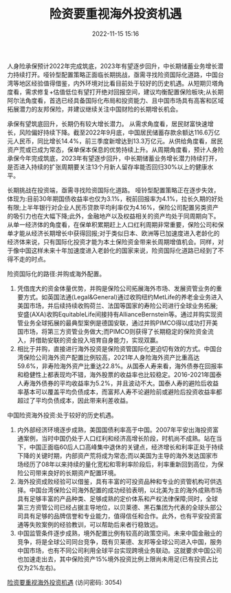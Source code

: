﻿---
title: 险资要重视海外投资机遇
date: 2022-11-15 15:16
tags:
- 非银行金融行业
- 保险行业
updated: 1970-01-01 08:00:00
---

人身险承保预计2022年完成筑底，2023年有望逐步回升，中长期储蓄业务增长潜力持续打开。哑铃型配置策略正面临长期挑战，亟需寻找险资国际化道路，中国台湾等地区经验值得借鉴，内外环境对比看目前处于较好的历史机遇。从短期贝塔角度看，需求修复+估值低位有望打开绝对回报空间，建议均衡配置保险板块;从长期阿尔法角度看，首选已经具备国际化布局和投资能力、且中国市场具有高客和区域拓展潜力的友邦保险，并建议继续关注中国财险的长期增长机会。

承保有望筑底回升，长期仍有较大增长潜力。
从需求角度看，居民财富快速增长，风险偏好持续下降。截至2022年9月底，中国居民储蓄存款余额达116.6万亿元人民币，同比增长14.4%，前三季度新增达到13.3万亿元。从供给角度看，居民资产荒或已成为常态，保单保本保息的优势持续上升。从周期角度看，预计人身险承保今年完成筑底，2023年有望逐步回升，中长期储蓄业务增长潜力持续打开，是否进入持续的扩张周期要关注13个月新人留存率能否回归30%以上的健康水平。

长期挑战在投资端，亟需寻找险资国际化道路。
哑铃型配置策略正在逐步失效，体现为:目前30年期国债收益率也仅为3.1%，税前回报率为4.1%，拉长久期的好处有限;上半年银行对企业人民币贷款平均利率仅为4.16%，保险公司配置另类资产的吸引力也在大幅下降;此外，金融地产以及权益相关的资产均处于同周期向下。从单一经济体的角度看，在保单积累期赶上人口红利周期非常重要，保险公司和保单才能从经济长期增长中获得回报;对于类似日本、欧洲等已加速度进入老龄化的经济体来说，只有国际化投资才能为本土保险资金带来长周期增值机会。同样，对于像中国这样未来十年加速度进入老龄化的国家来说，险资国际化道路已经到了不得不走的时点。
<!-- more -->
险资国际化的路径:并购或海外配置。
1. 凭借庞大的资金体量优势，并购是保险公司拓展海外市场、发展资管业务的重要方式。如英国法通(Legal&General)通过收购纽约MetLife的养老金业务进入美国市场，并后续持续收购荷兰、法国等国家的寿险公司进行全球业务拓展;安盛(AXA)收购EquitableLife间接持有AllianceBernstein等。通过并购实现资管业务全球拓展的最典型案例是德国安联，通过并购PIMCO得以成功打开美国市场，将第三方资管业务做大;而PIMCO则获得了长期稳定的保险资金流入，并借助安联的资金投入培育自身能力，实现双赢。
2. 相比于并购，直接进行海外投资是保险资管国际化更迫切有效的方式。中国台湾保险公司海外资产配置比例较高，2021年人身险海外资产比重高达59.6%，非寿险海外资产比重达22.8%。从国泰人寿来看，海外债券在回报率和稳健性上都表现均不错，海外股票的收益率也比较稳定。2016-2021年国泰人寿海外债券的平均收益率为5.2%，并且波动不大。国泰人寿的避险后收益率基本可以覆盖平均负债成本，而富邦人寿不论避险前或避险后投资收益率都超过了平均负债成本，因此带来利差收益。

中国险资海外投资:处于较好的历史机遇。
1. 内外部经济环境逐步成熟，美国国债利率高于中国。2007年平安出海投资富通案例，当时中国仍处于人口红利和经济高增长阶段，时机尚不成熟。站在当下，中国正面临60后人口高峰集中退休的关键点，经济增长和利率正处于持续下降的关键时期，内部资产荒将成为常态;而以美国为主导的海外发达国家市场经历了08年以来持续的量化宽松和零利率阶段后，利率重新回到高位，为保险公司带来良好的长期资产配置环境。
2. 海外投资成败经验可以借鉴，具有丰富的可投资品种和专业的资管机构可供选择。中国台湾保险公司海外配置的成功经验表明，以北美为主的海外成熟市场具有足够丰富的产品种类、足够成熟的定价体系和产权法律保障;同时，全球第三方资管公司已经占据主导地位，以贝莱德、黑石集团为代表的全球头部公司具有足够的品牌信誉和专业能力，值得信任和合作。此外，也有平安投资富通等失败案例的经验教训，可以帮助后来者行稳致远。
3. 中国监管条件逐步成熟，境外配置比例有较高的政策空间。未来中国金融业的竞争，将是全球公司同台竞争，既有贝莱德、友邦等全球公司进入中国，服务中国市场，也有不同公司利用全球平台实现跨境业务联动。这就要求中国公司也加速走出去，其中保险资产15%境外投资比例上限尚未用足(已有投资占比仅为2%左右)。

[险资要重视海外投资机遇](https://url12.ctfile.com/f/3948612-723794935-82b793?p=3054)
(访问密码: 3054)





